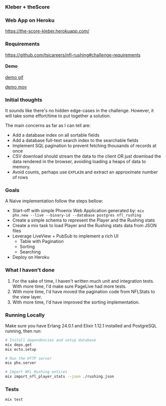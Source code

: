 ### Kleber + theScore

### Web App on Heroku

https://the-score-kleber.herokuapp.com/

### Requirements

https://github.com/tsicareers/nfl-rushing#challenge-requirements

#### Demo

[demo gif](https://bebop-app.s3-ap-southeast-2.amazonaws.com/uploads/static/Screen+Recording+2021-06-08+at+18.37.04.gif)

[demo mov](https://bebop-app.s3-ap-southeast-2.amazonaws.com/uploads/static/Screen%2BRecording%2B2021-06-08%2Bat%2B18.37.04.mov)

### Initial thoughts

It sounds like there's no hidden edge-cases in the challenge. However, it will take some effort/time to put together a solution.

The main concerns as far as I can tell are:

* Add a database index on all sortable fields
* Add a database full-text search index to the searchable fields
* Implement SQL pagination to prevent fetching thousands of records at once
* CSV download should stream the data to the client OR just download the data rendered in the browser, avoiding loading a heaps of data to memory.
* Avoid counts, perhaps use `EXPLAIN` and extract an approximate number of rows

### Goals

A Naive implementation follow the steps bellow:

* Start-off with simple Phoenix Web Application generated by: `mix phx.new --live --binary-id --database postgres nfl_rushing`
* Create a simple schema to represent the Player and the Rushing stats
* Create a mix task to load Player and the Rushing stats data from JSON files
* Leverage LiveView + PubSub to implement a rich UI
    * Table with Pagination
    * Sorting
    * Searching
* Deploy on Heroku


### What I haven't done

1. For the sake of time, I haven't written much unit and integration tests. With more time, I'd make sure PageLive had more tests.
2. With more time, I'd have moved the pagination code from NFLStats to the view layer.
3. With more time, I'd have improved the sorting implementation.
### Running Locally 

Make sure you have Erlang 24.0.1 and Elixir 1.12.1 installed and PostgreSQL running, then run:

```sh
# Install dependencies and setup database
mix deps.get
mix ecto.setup

# Run the HTTP server
mix phx.server 

# Import NFL Rushing entires
mix import_nfl_player_stats --json ./rushing.json
```

### Tests

```sh
mix test
```
